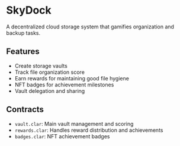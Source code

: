 # SkyDock
A decentralized cloud storage system that gamifies organization and backup tasks.

## Features
- Create storage vaults
- Track file organization score
- Earn rewards for maintaining good file hygiene
- NFT badges for achievement milestones
- Vault delegation and sharing

## Contracts
- `vault.clar`: Main vault management and scoring
- `rewards.clar`: Handles reward distribution and achievements
- `badges.clar`: NFT achievement badges
